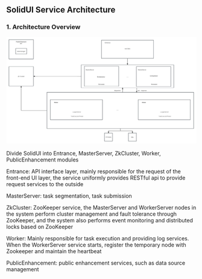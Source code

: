 SolidUI Service Architecture
-------------------------



### 1. Architecture Overview

![soliduiv0.1.0](images/soliduiv0.1.0structure.jpg)

Divide SolidUI into Entrance, MasterServer, ZkCluster, Worker, PublicEnhancement modules

Entrance: API interface layer, mainly responsible for the request of the front-end UI layer, the service uniformly provides RESTful api to provide request services to the outside

MasterServer: task segmentation, task submission

ZkCluster: ZooKeeper service, the MasterServer and WorkerServer nodes in the system perform cluster management and fault tolerance through ZooKeeper, and the system also performs event monitoring and distributed locks based on ZooKeeper

Worker: Mainly responsible for task execution and providing log services. When the WorkerServer service starts, register the temporary node with Zookeeper and maintain the heartbeat

PublicEnhancement: public enhancement services, such as data source management



